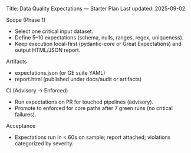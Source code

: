 Title: Data Quality Expectations — Starter Plan
Last updated: 2025-09-02

Scope (Phase 1)
- Select one critical input dataset.
- Define 5–10 expectations (schema, nulls, ranges, regex, uniqueness).
- Keep execution local-first (pydantic-core or Great Expectations) and output HTML/JSON report.

Artifacts
- expectations.json (or GE suite YAML)
- report.html (published under docs/audit or artifacts)

CI (Advisory → Enforced)
- Run expectations on PR for touched pipelines (advisory).
- Promote to enforced for core paths after 7 green runs (no critical failures).

Acceptance
- Expectations run in < 60s on sample; report attached; violations categorized by severity.
